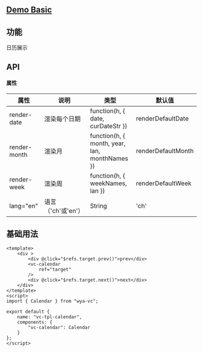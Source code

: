 ## [Demo Basic](https://wya-team.github.io/wya-vc/dist/web/calendar/basic.html)
## 功能
日历展示

## API

#### 属性

属性 | 说明 | 类型 | 默认值
---|---|---|---
render-date | 渲染每个日期 | function(h, { date, curDateStr }) | renderDefaultDate
render-month | 渲染月 |  function(h, { month, year, lan, monthNames }) | renderDefaultMonth
render-week | 渲染周 |  function(h, { weekNames, lan }) | renderDefaultWeek
lang="en" |语言（'ch'或'en'）|String|'ch'

## 基础用法

```vue
<template>
	<div >
		<div @click="$refs.target.prev()">prev</div>
		<vc-calendar
			ref="target"
		/>
		<div @click="$refs.target.next()">next</div>
	</div>
</template>
<script>
import { Calendar } from "wya-vc";

export default {
	name: "vc-tpl-calendar",
	components: {
		"vc-calendar": Calendar
	}
};
</script>
```
